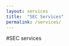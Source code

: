 ```yaml
---
layout: services
title:  "SEC Services"
permalink: /services/
---
```


#SEC services
<!-- 
* Commercial
  ![commercial]({{ site.path.images | prepend: site.baseurl }}/secImages/sterlingCommercial.png)
* Residential
  ![residential]({{ site.path.images | prepend: site.baseurl }}/secImages/sterlingResidential.png)
* Excavation
  ![excavation]({{ site.path.images | prepend: site.baseurl }}/secImages/sterlingExcavation.png) -->
